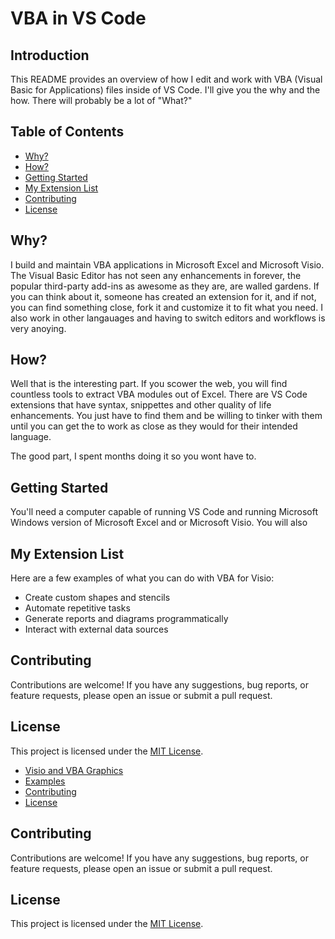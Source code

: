 # VBA in VS Code

## Introduction

This README provides an overview of how I edit and work with VBA (Visual Basic for Applications) files inside of VS Code. I'll give you the why and the how. There will probably be a lot of "What?"

## Table of Contents

- [Why?](#why)
- [How?](#how)
- [Getting Started](#getting-started)
- [My Extension List](#my-extension-list)
- [Contributing](#contributing)
- [License](#license)

## Why?

I build and maintain VBA applications in Microsoft Excel and Microsoft Visio. The Visual Basic Editor has not seen any enhancements in forever, the popular third-party add-ins as awesome as they are, are walled gardens. If you can think about it, someone has created an extension for it, and if not, you can find something close, fork it and customize it to fit what you need. I also work in other langauages and having to switch editors and workflows is very anoying.

## How?

Well that is the interesting part. If you scower the web, you will find countless tools to extract VBA modules out of Excel. There are VS Code extensions that have syntax, snippettes and other quality of life enhancements. You just have to find them and be willing to tinker with them until you can get the to work as close as they would for their intended language. 

The good part, I spent months doing it so you wont have to.

## Getting Started

You'll need a computer capable of running VS Code and running Microsoft Windows version of Microsoft Excel and or Microsoft Visio. You will also 

## My Extension List

Here are a few examples of what you can do with VBA for Visio:

- Create custom shapes and stencils
- Automate repetitive tasks
- Generate reports and diagrams programmatically
- Interact with external data sources

## Contributing

Contributions are welcome! If you have any suggestions, bug reports, or feature requests, please open an issue or submit a pull request.

## License

This project is licensed under the [MIT License](LICENSE).

- [Visio and VBA Graphics](#visio-and-vba-graphics)
- [Examples](#examples)
- [Contributing](#contributing)
- [License](#license)

## Contributing

Contributions are welcome! If you have any suggestions, bug reports, or feature requests, please open an issue or submit a pull request.

## License

This project is licensed under the [MIT License](LICENSE).
